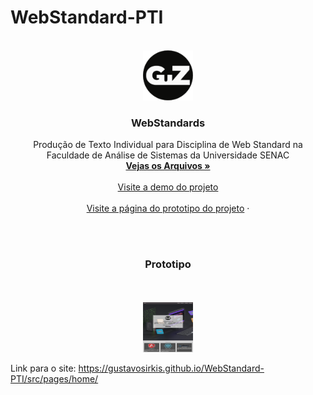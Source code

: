 # WebStandard-PTI

<!-- PROJECT LOGO -->
<br />
<div align="center">
  <img src="/public/assets/image/logo.svg" alt="Logo" width="80" height="80">
  <h3 align="center">WebStandards</h3>
  <p align="center">
    Produção de Texto Individual para Disciplina de Web Standard na Faculdade de Análise de Sistemas da Universidade SENAC
    <br />
    <a href="https://github.com/GustavoSirkis/WebStandard-PTI"><strong>Vejas os Arquivos »</strong></a>
    <br />
    <br />
    <a href="https://gustavosirkis.github.io/WebStandard-PTI/src/pages/home/">Visite a demo do projeto</a>
    <br />
    <br />
    <a href="https://www.figma.com/proto/9uqhUY7TikNkNpuDFaoTLV/PTI---WebStandards-SENAC?type=design&node-id=13-15&t=9YerOHfin1o1jVyO-1&scaling=min-zoom&page-id=0%3A1&mode=design">Visite a página do prototipo do projeto</a>
    ·
  </p>
   <br />
    <br />

  <h3 align="center">Prototipo</h3>
 <br />
    <br />
    <img src="/public/assets/image/Prototipo.png" alt="Logo" width="80" height="80">



</div>



Link para o site:  https://gustavosirkis.github.io/WebStandard-PTI/src/pages/home/
